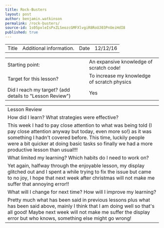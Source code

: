 ```yaml
---
title: Rock-Busters
layout: post
author: benjamin.watkinson
permalink: /rock-busters/
source-id: 1s05pxleIsPxZLSeozcGMFXlvgiR8RoUJ03PnUeiHdI8
published: true
---
```

	

<table>
  <tr>
    <td>Title</td>
    <td>Additional information.</td>
    <td>Date</td>
    <td>12/12/16</td>
  </tr>
</table>


<table>
  <tr>
    <td>Starting point:</td>
    <td>An expansive knowledge of scratch code!</td>
  </tr>
  <tr>
    <td>Target for this lesson?</td>
    <td>To increase my knowledge of scratch physics</td>
  </tr>
  <tr>
    <td>Did I reach my target? 
(add details to "Lesson Review")</td>
    <td>Yes
</td>
  </tr>
</table>


<table>
  <tr>
    <td>Lesson Review</td>
  </tr>
  <tr>
    <td>How did I learn? What strategies were effective? </td>
  </tr>
  <tr>
    <td>This week I had to pay close attention to what was being told (I pay close attention anyway but today, even more so!) as it was something I hadn't covered before. This time, luckily people were a bit quicker at doing basic tasks so finally we had a more productive lesson than usual!!! 
</td>
  </tr>
  <tr>
    <td>What limited my learning? Which habits do I need to work on? </td>
  </tr>
  <tr>
    <td>Yet again, halfway through the enjoyable lesson, my display glitched out and I spent a while trying to fix the issue but came to no joy, I hope that next week after christmas will not make me suffer that annoying error!!</td>
  </tr>
  <tr>
    <td>What will I change for next time? How will I improve my learning?</td>
  </tr>
  <tr>
    <td>Pretty much what has been said in previous lessons plus what has been said above, mainly I think that I am doing well so that's all good! Maybe next week will not make me suffer the display error but who knows, something else might go wrong!</td>
  </tr>
</table>


